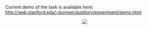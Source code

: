 Current demo of the task is available here: http://web.stanford.edu/~bonnen/auditory/experiment/demo.html

<div style="text-align:center"><img src ="https://media.giphy.com/media/9oI4SfHOuiJIVLQers/giphy.gif"></div>
